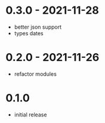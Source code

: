 # 0.3.0 - 2021-11-28

* better json support
* types dates

# 0.2.0 - 2021-11-26

* refactor modules

# 0.1.0

* initial release